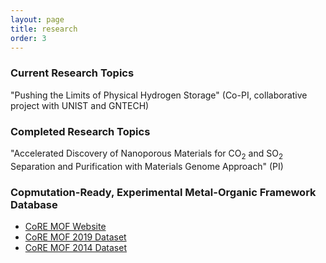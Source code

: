 ```yaml
---
layout: page
title: research
order: 3
---
```

### Current Research Topics
"Pushing the Limits of Physical Hydrogen Storage" (Co-PI, collaborative project with UNIST and GNTECH)

### Completed Research Topics
"Accelerated Discovery of Nanoporous Materials for CO<sub>2</sub> and SO<sub>2</sub> Separation and Purification with Materials Genome Approach" (PI)

### Copmutation-Ready, Experimental Metal-Organic Framework Database 
- [CoRE MOF Website](http://gregchung.github.io/CoRE-MOFs/index.html)
- [CoRE MOF 2019 Dataset](https://zenodo.org/record/3528250#.XhxUzcgzaUl)
- [CoRE MOF 2014 Dataset](https://zenodo.org/record/3228673#.XhxVBsgzaUk)
